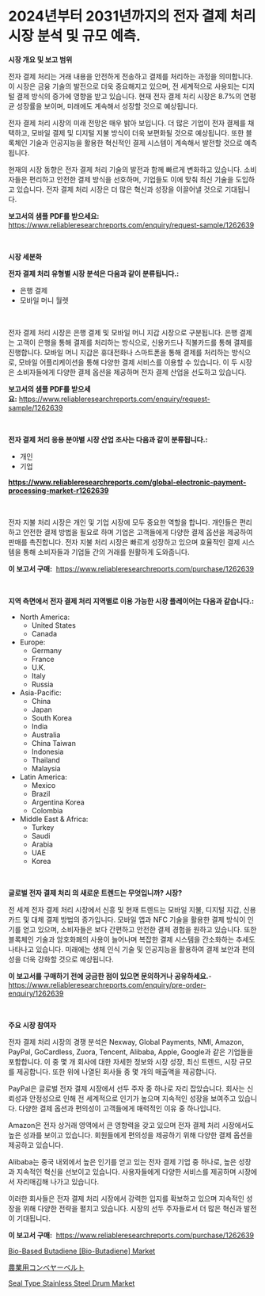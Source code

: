 <p><h1>2024년부터 2031년까지의 전자 결제 처리 시장 분석 및 규모 예측.</h1></p><p><strong>시장 개요 및 보고 범위</strong></p>
<p><p>전자 결제 처리는 거래 내용을 안전하게 전송하고 결제를 처리하는 과정을 의미합니다. 이 시장은 금융 기술의 발전으로 더욱 중요해지고 있으며, 전 세계적으로 사용되는 디지털 결제 방식의 증가에 영향을 받고 있습니다. 현재 전자 결제 처리 시장은 8.7%의 연평균 성장률을 보이며, 미래에도 계속해서 성장할 것으로 예상됩니다.</p><p>전자 결제 처리 시장의 미래 전망은 매우 밝아 보입니다. 더 많은 기업이 전자 결제를 채택하고, 모바일 결제 및 디지털 지불 방식이 더욱 보편화될 것으로 예상됩니다. 또한 블록체인 기술과 인공지능을 활용한 혁신적인 결제 시스템이 계속해서 발전할 것으로 예측됩니다.</p><p>현재의 시장 동향은 전자 결제 처리 기술의 발전과 함께 빠르게 변화하고 있습니다. 소비자들은 편리하고 안전한 결제 방식을 선호하며, 기업들도 이에 맞춰 최신 기술을 도입하고 있습니다. 전자 결제 처리 시장은 더 많은 혁신과 성장을 이끌어낼 것으로 기대됩니다.</p></p>
<p><strong>보고서의 샘플 PDF를 받으세요:</strong> <a href="https://www.reliableresearchreports.com/enquiry/request-sample/1262639">https://www.reliableresearchreports.com/enquiry/request-sample/1262639</a></p>
<p>&nbsp;</p>
<p><strong>시장 세분화</strong></p>
<p><strong>전자 결제 처리 유형별 시장 분석은 다음과 같이 분류됩니다.:</strong></p>
<p><ul><li>은행 결제</li><li>모바일 머니 월렛</li></ul></p>
<p>&nbsp;</p>
<p><p>전자 결제 처리 시장은 은행 결제 및 모바일 머니 지갑 시장으로 구분됩니다. 은행 결제는 고객이 은행을 통해 결제를 처리하는 방식으로, 신용카드나 직불카드를 통해 결제를 진행합니다. 모바일 머니 지갑은 휴대전화나 스마트폰을 통해 결제를 처리하는 방식으로, 모바일 어플리케이션을 통해 다양한 결제 서비스를 이용할 수 있습니다. 이 두 시장은 소비자들에게 다양한 결제 옵션을 제공하며 전자 결제 산업을 선도하고 있습니다.</p></p>
<p><strong>보고서의 샘플 PDF를 받으세요:</strong>&nbsp;<a href="https://www.reliableresearchreports.com/enquiry/request-sample/1262639">https://www.reliableresearchreports.com/enquiry/request-sample/1262639</a></p>
<p>&nbsp;</p>
<p><strong> 전자 결제 처리 응용 분야별 시장 산업 조사는 다음과 같이 분류됩니다.:</strong></p>
<p><ul><li>개인</li><li>기업</li></ul></p>
<p><strong><a href="https://www.reliableresearchreports.com/global-electronic-payment-processing-market-r1262639">https://www.reliableresearchreports.com/global-electronic-payment-processing-market-r1262639</a></strong></p>
<p>&nbsp;</p>
<p><p>전자 지불 처리 시장은 개인 및 기업 시장에 모두 중요한 역할을 합니다. 개인들은 편리하고 안전한 결제 방법을 필요로 하며 기업은 고객들에게 다양한 결제 옵션을 제공하여 판매를 촉진합니다. 전자 지불 처리 시장은 빠르게 성장하고 있으며 효율적인 결제 시스템을 통해 소비자들과 기업들 간의 거래를 원활하게 도와줍니다.</p></p>
<p><strong>이 보고서 구매:</strong>&nbsp; <a href="https://www.reliableresearchreports.com/purchase/1262639">https://www.reliableresearchreports.com/purchase/1262639</a></p>
<p>&nbsp;</p>
<p><strong>지역 측면에서 전자 결제 처리 지역별로 이용 가능한 시장 플레이어는 다음과 같습니다.:</strong></p>
<p><ul>
    <li>
        North America:
        <ul>
            <li>United States</li>
            <li>Canada</li>
        </ul>
    </li>
    <li>
        Europe:
        <ul>
            <li>Germany</li>
            <li>France</li>
            <li>U.K.</li>
            <li>Italy</li>
            <li>Russia</li>
        </ul>
    </li>
    <li>
        Asia-Pacific:
        <ul>
            <li>China</li>
            <li>Japan</li>
            <li>South Korea</li>
            <li>India</li>
            <li>Australia</li>
            <li>China Taiwan</li>
            <li>Indonesia</li>
            <li>Thailand</li>
            <li>Malaysia</li>
        </ul>
    </li>
    <li>
        Latin America:
        <ul>
            <li>Mexico</li>
            <li>Brazil</li>
            <li>Argentina Korea</li>
            <li>Colombia</li>
        </ul>
    </li>
    <li>
        Middle East & Africa:
        <ul>
            <li>Turkey</li>
            <li>Saudi</li>
            <li>Arabia</li>
            <li>UAE</li>
            <li>Korea</li>
        </ul>
    </li>
    </ul></p>
<p>&nbsp;</p>
<p><strong>글로벌 전자 결제 처리 의 새로운 트렌드는 무엇입니까? 시장?</strong></p>
<p><p>전 세계 전자 결제 처리 시장에서 신흥 및 현재 트렌드는 모바일 지불, 디지털 지갑, 신용카드 및 대체 결제 방법의 증가입니다. 모바일 앱과 NFC 기술을 활용한 결제 방식이 인기를 얻고 있으며, 소비자들은 보다 간편하고 안전한 결제 경험을 원하고 있습니다. 또한 블록체인 기술과 암호화폐의 사용이 늘어나며 복잡한 결제 시스템을 간소화하는 추세도 나타나고 있습니다. 미래에는 생체 인식 기술 및 인공지능을 활용하여 결제 보안과 편의성을 더욱 강화할 것으로 예상됩니다.</p></p>
<p><strong>이 보고서를 구매하기 전에 궁금한 점이 있으면 문의하거나 공유하세요.</strong>- <a href="https://www.reliableresearchreports.com/enquiry/pre-order-enquiry/1262639">https://www.reliableresearchreports.com/enquiry/pre-order-enquiry/1262639</a></p>
<p>&nbsp;</p>
<p><strong>주요 시장 참여자</strong></p>
<p><p>전자 결제 처리 시장의 경쟁 분석은 Nexway, Global Payments, NMI, Amazon, PayPal, GoCardless, Zuora, Tencent, Alibaba, Apple, Google과 같은 기업들을 포함합니다. 이 중 몇 개 회사에 대한 자세한 정보와 시장 성장, 최신 트렌드, 시장 규모를 제공합니다. 또한 위에 나열된 회사들 중 몇 개의 매출액을 제공합니다.</p><p>PayPal은 글로벌 전자 결제 시장에서 선두 주자 중 하나로 자리 잡았습니다. 회사는 신뢰성과 안정성으로 인해 전 세계적으로 인기가 높으며 지속적인 성장을 보여주고 있습니다. 다양한 결제 옵션과 편의성이 고객들에게 매력적인 이유 중 하나입니다.</p><p>Amazon은 전자 상거래 영역에서 큰 영향력을 갖고 있으며 전자 결제 처리 시장에서도 높은 성과를 보이고 있습니다. 회원들에게 편의성을 제공하기 위해 다양한 결제 옵션을 제공하고 있습니다.</p><p>Alibaba는 중국 내외에서 높은 인기를 얻고 있는 전자 결제 기업 중 하나로, 높은 성장과 지속적인 혁신을 선보이고 있습니다. 사용자들에게 다양한 서비스를 제공하며 시장에서 자리매김해 나가고 있습니다.</p><p>이러한 회사들은 전자 결제 처리 시장에서 강력한 입지를 확보하고 있으며 지속적인 성장을 위해 다양한 전략을 펼치고 있습니다. 시장의 선두 주자들로서 더 많은 혁신과 발전이 기대됩니다.</p></p>
<p><strong>이 보고서 구매:</strong>&nbsp;&nbsp;<a href="https://www.reliableresearchreports.com/purchase/1262639">https://www.reliableresearchreports.com/purchase/1262639</a></p>
<p><p><a href="https://www.linkedin.com/pulse/bio-based-butadiene-bio-butadiene-market-challenges-hx0fe?trackingId=2zr3z0mEoLbx9tKaWvusuw%3D%3D">Bio-Based Butadiene [Bio-Butadiene] Market</a></p><p><a href="https://medium.com/@alicequigley2023/%E8%BE%B2%E6%A5%AD%E3%82%B3%E3%83%B3%E3%83%99%E3%82%A2%E3%83%99%E3%83%AB%E3%83%88%E5%B8%82%E5%A0%B4%E3%81%AE%E5%88%86%E6%9E%90-%E3%82%B0%E3%83%AD%E3%83%BC%E3%83%90%E3%83%AB%E7%94%A3%E6%A5%AD%E3%81%AE%E5%B1%95%E6%9C%9B%E3%81%A8%E4%BA%88%E6%B8%AC-2024%E5%B9%B4%E3%81%8B%E3%82%892031%E5%B9%B4%E3%81%BE%E3%81%A7-886d08c0e6e4">農業用コンベヤーベルト</a></p><p><a href="https://www.linkedin.com/pulse/seal-type-stainless-steel-drum-market-research-report-unlocks-fnf6c?trackingId=54%2FUjeUgcIlncIKPlf0D3Q%3D%3D">Seal Type Stainless Steel Drum Market</a></p></p>
